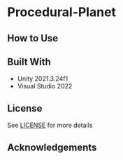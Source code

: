 # Procedural-Planet

## How to Use

## Built With

- Unity 2021.3.24f1
- Visual Studio 2022

## License

See [LICENSE](LICENSE) for more details

## Acknowledgements
